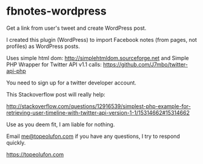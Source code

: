 # fbnotes-wordpress
Get a link from user's tweet and create WordPress post.

I created this plugin (WordPress) to import Facebook notes (from pages, not profiles) as WordPress posts.

Uses simple html dom: http://simplehtmldom.sourceforge.net and Simple PHP Wrapper for Twitter API v1.1 calls: https://github.com/J7mbo/twitter-api-php

You need to sign up for a twitter developer account.

This Stackoverflow post will really help:

http://stackoverflow.com/questions/12916539/simplest-php-example-for-retrieving-user-timeline-with-twitter-api-version-1-1/15314662#15314662

Use as you deem fit, I am liable for nothing.

Email me@topeolufon.com if you have any questions, I try to respond quickly.

https://topeolufon.com
